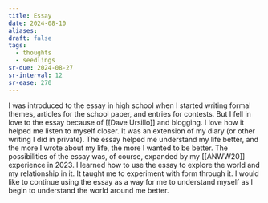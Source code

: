 ```yaml
---
title: Essay
date: 2024-08-10
aliases: 
draft: false
tags:
  - thoughts
  - seedlings
sr-due: 2024-08-27
sr-interval: 12
sr-ease: 270
---
```

I was introduced to the essay in high school when I started writing formal themes, articles for the school paper, and entries for contests. But I fell in love to the essay because of [[Dave Ursillo]] and blogging. I love how it helped me listen to myself closer. It was an extension of my diary (or other writing I did in private). The essay helped me understand my life better, and the more I wrote about my life, the more I wanted to be better. The possibilities of the essay was, of course, expanded by my [[ANWW20]] experience in 2023. I learned how to use the essay to explore the world and my relationship in it. It taught me to experiment with form through it. I would like to continue using the essay as a way for me to understand myself as I begin to understand the world around me better.